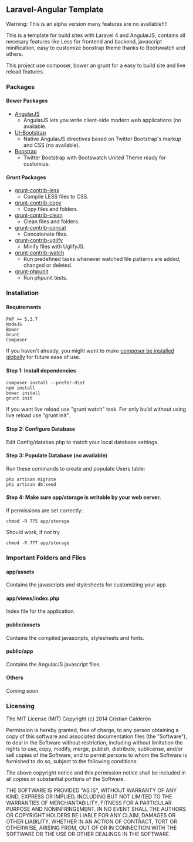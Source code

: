 ## Laravel-Angular Template
Warning: This is an alpha version many features are no available!!!!

This is a template for build sites with Laravel 4 and AngularJS, contains all necesary features like Less for frontend and backend, javascript minification, easy to customize boostrap theme thanks to Bootswatch and others.

This project use composer, bower an grunt for a easy to build site and live reload features.

### Packages

#### Bower Packages
* [AngularJS](http://angularjs.org)
    * AngularJS lets you write client-side modern web applications (no available.
* [UI-Bootstrap](http://angular-ui.github.io/bootstrap/)
    *  Native AngularJS directives based on Twitter Bootstrap's markup and CSS (no available).
* [Boostrap](http://getbootstrap.com/)
    * Twitter Bootstrap with Bootswatch United Theme ready for customize.

#### Grunt Packages
* [grunt-contrib-less](https://github.com/gruntjs/grunt-contrib-less)
    * Compile LESS files to CSS.
* [grunt-contrib-copy](https://github.com/gruntjs/grunt-contrib-copy)
    * Copy files and folders.
* [grunt-contrib-clean](https://github.com/gruntjs/grunt-contrib-clean)
    * Clean files and folders.
* [grunt-contrib-concat](https://github.com/gruntjs/grunt-contrib-concat)
    * Concatenate files.
* [grunt-contrib-uglify](https://github.com/gruntjs/grunt-contrib-uglify)
    * Minify files with UglifyJS.
* [grunt-contrib-watch](https://github.com/gruntjs/grunt-contrib-watch)
    * Run predefined tasks whenever watched file patterns are added, changed or deleted.
* [grunt-phpunit](https://www.npmjs.org/package/grunt-phpunit)
    * Run phpunit tests.

### Installation

#### Requirements
    PHP >= 5.3.7
    NodeJS
    Bower
	Grunt
	Composer

If you haven't already, you might want to make [composer be installed globally](http://andrewelkins.com/programming/php/setting-up-composer-globally-for-laravel-4/) for future ease of use.


#### Step 1: Install dependencies

    composer install --prefer-dist
    npm install
    bower install
    grunt init

If you want live reload use "grunt watch" task. For only build without using live reload use "grunt init".

#### Step 2: Configure Database

Edit Config/databas.php to match your local database settings.

#### Step 3: Populate Database (no available)
Run these commands to create and populate Users table:

	php artisan migrate
	php artisan db:seed

#### Step 4: Make sure app/storage is writable by your web server.

If permissions are set correctly:

    chmod -R 775 app/storage

Should work, if not try

    chmod -R 777 app/storage

### Important Folders and Files
#### app/assets
Contains the javascripts and stylesheets for customizing your app.

#### app/views/index.php
Index file for the application.

#### public/assets
Contains the compiled javascripts, stylesheets and fonts.

#### public/app
Contains the AngularJS javascript files.

#### Others
Coming soon.

### Licensing

The MIT License (MIT)
Copyright (c) 2014 Cristian Calderón

Permission is hereby granted, free of charge, to any person obtaining a copy
of this software and associated documentation files (the "Software"), to deal
in the Software without restriction, including without limitation the rights
to use, copy, modify, merge, publish, distribute, sublicense, and/or sell
copies of the Software, and to permit persons to whom the Software is
furnished to do so, subject to the following conditions:

The above copyright notice and this permission notice shall be included in
all copies or substantial portions of the Software.

THE SOFTWARE IS PROVIDED "AS IS", WITHOUT WARRANTY OF ANY KIND, EXPRESS OR
IMPLIED, INCLUDING BUT NOT LIMITED TO THE WARRANTIES OF MERCHANTABILITY,
FITNESS FOR A PARTICULAR PURPOSE AND NONINFRINGEMENT. IN NO EVENT SHALL THE
AUTHORS OR COPYRIGHT HOLDERS BE LIABLE FOR ANY CLAIM, DAMAGES OR OTHER
LIABILITY, WHETHER IN AN ACTION OF CONTRACT, TORT OR OTHERWISE, ARISING FROM,
OUT OF OR IN CONNECTION WITH THE SOFTWARE OR THE USE OR OTHER DEALINGS IN
THE SOFTWARE.